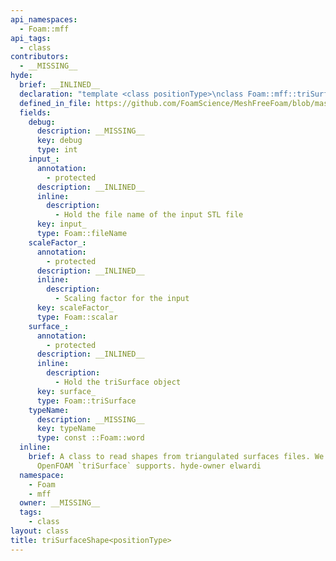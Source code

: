 ```yaml
---
api_namespaces:
  - Foam::mff
api_tags:
  - class
contributors:
  - __MISSING__
hyde:
  brief: __INLINED__
  declaration: "template <class positionType>\nclass Foam::mff::triSurfaceShape;"
  defined_in_file: https://github.com/FoamScience/MeshFreeFoam/blob/master/src/meshfree/shapes/triSurfaceShape/triSurfaceShape.H
  fields:
    debug:
      description: __MISSING__
      key: debug
      type: int
    input_:
      annotation:
        - protected
      description: __INLINED__
      inline:
        description:
          - Hold the file name of the input STL file
      key: input_
      type: Foam::fileName
    scaleFactor_:
      annotation:
        - protected
      description: __INLINED__
      inline:
        description:
          - Scaling factor for the input
      key: scaleFactor_
      type: Foam::scalar
    surface_:
      annotation:
        - protected
      description: __INLINED__
      inline:
        description:
          - Hold the triSurface object
      key: surface_
      type: Foam::triSurface
    typeName:
      description: __MISSING__
      key: typeName
      type: const ::Foam::word
  inline:
    brief: A class to read shapes from triangulated surfaces files. We support whatever
      OpenFOAM `triSurface` supports. hyde-owner elwardi
  namespace:
    - Foam
    - mff
  owner: __MISSING__
  tags:
    - class
layout: class
title: triSurfaceShape<positionType>
---
```

